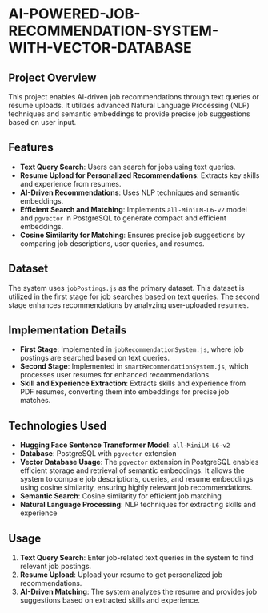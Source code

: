 # AI-POWERED-JOB-RECOMMENDATION-SYSTEM-WITH-VECTOR-DATABASE

## Project Overview

This project enables AI-driven job recommendations through text queries or resume uploads. It utilizes advanced Natural Language Processing (NLP) techniques and semantic embeddings to provide precise job suggestions based on user input.

## Features

- **Text Query Search**: Users can search for jobs using text queries.
- **Resume Upload for Personalized Recommendations**: Extracts key skills and experience from resumes.
- **AI-Driven Recommendations**: Uses NLP techniques and semantic embeddings.
- **Efficient Search and Matching**: Implements `all-MiniLM-L6-v2` model and `pgvector` in PostgreSQL to generate compact and efficient embeddings.
- **Cosine Similarity for Matching**: Ensures precise job suggestions by comparing job descriptions, user queries, and resumes.

## Dataset

The system uses `jobPostings.js` as the primary dataset. This dataset is utilized in the first stage for job searches based on text queries. The second stage enhances recommendations by analyzing user-uploaded resumes.

## Implementation Details

- **First Stage**: Implemented in `jobRecommendationSystem.js`, where job postings are searched based on text queries.
- **Second Stage**: Implemented in `smartRecommendationSystem.js`, which processes user resumes for enhanced recommendations.
- **Skill and Experience Extraction**: Extracts skills and experience from PDF resumes, converting them into embeddings for precise job matches.

## Technologies Used

- **Hugging Face Sentence Transformer Model**: `all-MiniLM-L6-v2`
- **Database**: PostgreSQL with `pgvector` extension
- **Vector Database Usage**: The `pgvector` extension in PostgreSQL enables efficient storage and retrieval of semantic embeddings. It allows the system to compare job descriptions, queries, and resume embeddings using cosine similarity, ensuring highly relevant job recommendations.
- **Semantic Search**: Cosine similarity for efficient job matching
- **Natural Language Processing**: NLP techniques for extracting skills and experience


## Usage

1. **Text Query Search**: Enter job-related text queries in the system to find relevant job postings.
2. **Resume Upload**: Upload your resume to get personalized job recommendations.
3. **AI-Driven Matching**: The system analyzes the resume and provides job suggestions based on extracted skills and experience.




